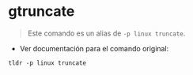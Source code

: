 # gtruncate

> Este comando es un alias de `-p linux truncate`.

- Ver documentación para el comando original:

`tldr -p linux truncate`
